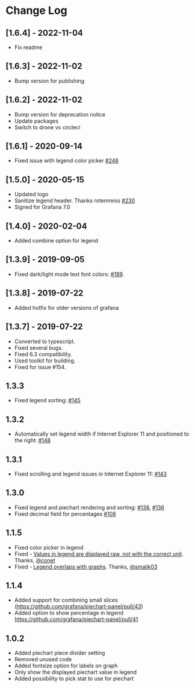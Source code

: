 # Change Log

## [1.6.4] - 2022-11-04

- Fix readme

## [1.6.3] - 2022-11-02

- Bump version for publishing

## [1.6.2] - 2022-11-02

- Bump version for deprecation notice
- Update packages
- Switch to drone vs circleci

## [1.6.1] - 2020-09-14

- Fixed issue with legend color picker [#248](https://github.com/grafana/piechart-panel/issues/248)

## [1.5.0] - 2020-05-15

- Updated logo
- Sanitize legend header. Thanks rotemreiss [#230](https://github.com/grafana/piechart-panel/pull/230)
- Signed for Grafana 7.0

## [1.4.0] - 2020-02-04

- Added combine option for legend

## [1.3.9] - 2019-09-05

- Fixed dark/light mode text font colors: [#189](https://github.com/grafana/piechart-panel/issues/189).

## [1.3.8] - 2019-07-22

- Added hotfix for older versions of grafana

## [1.3.7] - 2019-07-22

- Converted to typescript.
- Fixed several bugs.
- Fixed 6.3 compatibility.
- Used toolkit for building.
- Fixed for issue #154.

## 1.3.3

- Fixed legend sorting: [#145](https://github.com/grafana/piechart-panel/issues/145)

## 1.3.2

- Automatically set legend width if Internet Explorer 11 and positioned to the right: [#148](https://github.com/grafana/piechart-panel/issues/148)

## 1.3.1

- Fixed scrolling and legend issues in Internet Explorer 11: [#143](https://github.com/grafana/piechart-panel/issues/143)

## 1.3.0

- Fixed legend and piechart rendering and sorting: [#138](https://github.com/grafana/piechart-panel/pull/138), [#136](https://github.com/grafana/piechart-panel/pull/136)
- Fixed decimal field for percentages [#108](https://github.com/grafana/piechart-panel/pull/108)

## 1.1.5

- Fixed color picker in legend
- Fixed - [Values in legend are displayed raw, not with the correct unit](https://github.com/grafana/piechart-panel/issues/51). Thanks, [@conet](https://github.com/conet)
- Fixed - [Legend overlaps with graphs](https://github.com/grafana/piechart-panel/issues/34). Thanks, [@smalik03](https://github.com/smalik03)

## 1.1.4

- Added support for combining small slices (https://github.com/grafana/piechart-panel/pull/43)
- Added option to show percentage in legend https://github.com/grafana/piechart-panel/pull/41

## 1.0.2

- Added piechart piece divider setting
- Removed unused code
- Added fontsize option for labels on graph
- Only show the displayed piechart value in legend
- Added possibility to pick stat to use for piechart
